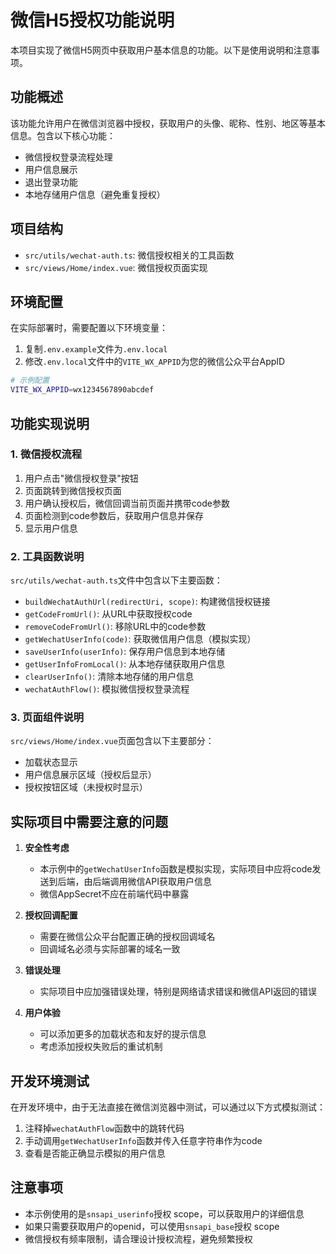 # 微信H5授权功能说明

本项目实现了微信H5网页中获取用户基本信息的功能。以下是使用说明和注意事项。

## 功能概述

该功能允许用户在微信浏览器中授权，获取用户的头像、昵称、性别、地区等基本信息。包含以下核心功能：

- 微信授权登录流程处理
- 用户信息展示
- 退出登录功能
- 本地存储用户信息（避免重复授权）

## 项目结构

- `src/utils/wechat-auth.ts`: 微信授权相关的工具函数
- `src/views/Home/index.vue`: 微信授权页面实现

## 环境配置

在实际部署时，需要配置以下环境变量：

1. 复制`.env.example`文件为`.env.local`
2. 修改`.env.local`文件中的`VITE_WX_APPID`为您的微信公众平台AppID

```bash
# 示例配置
VITE_WX_APPID=wx1234567890abcdef
```

## 功能实现说明

### 1. 微信授权流程

1. 用户点击"微信授权登录"按钮
2. 页面跳转到微信授权页面
3. 用户确认授权后，微信回调当前页面并携带code参数
4. 页面检测到code参数后，获取用户信息并保存
5. 显示用户信息

### 2. 工具函数说明

`src/utils/wechat-auth.ts`文件中包含以下主要函数：

- `buildWechatAuthUrl(redirectUri, scope)`: 构建微信授权链接
- `getCodeFromUrl()`: 从URL中获取授权code
- `removeCodeFromUrl()`: 移除URL中的code参数
- `getWechatUserInfo(code)`: 获取微信用户信息（模拟实现）
- `saveUserInfo(userInfo)`: 保存用户信息到本地存储
- `getUserInfoFromLocal()`: 从本地存储获取用户信息
- `clearUserInfo()`: 清除本地存储的用户信息
- `wechatAuthFlow()`: 模拟微信授权登录流程

### 3. 页面组件说明

`src/views/Home/index.vue`页面包含以下主要部分：

- 加载状态显示
- 用户信息展示区域（授权后显示）
- 授权按钮区域（未授权时显示）

## 实际项目中需要注意的问题

1. **安全性考虑**
   - 本示例中的`getWechatUserInfo`函数是模拟实现，实际项目中应将code发送到后端，由后端调用微信API获取用户信息
   - 微信AppSecret不应在前端代码中暴露

2. **授权回调配置**
   - 需要在微信公众平台配置正确的授权回调域名
   - 回调域名必须与实际部署的域名一致

3. **错误处理**
   - 实际项目中应加强错误处理，特别是网络请求错误和微信API返回的错误

4. **用户体验**
   - 可以添加更多的加载状态和友好的提示信息
   - 考虑添加授权失败后的重试机制

## 开发环境测试

在开发环境中，由于无法直接在微信浏览器中测试，可以通过以下方式模拟测试：

1. 注释掉`wechatAuthFlow`函数中的跳转代码
2. 手动调用`getWechatUserInfo`函数并传入任意字符串作为code
3. 查看是否能正确显示模拟的用户信息

## 注意事项

- 本示例使用的是`snsapi_userinfo`授权 scope，可以获取用户的详细信息
- 如果只需要获取用户的openid，可以使用`snsapi_base`授权 scope
- 微信授权有频率限制，请合理设计授权流程，避免频繁授权
